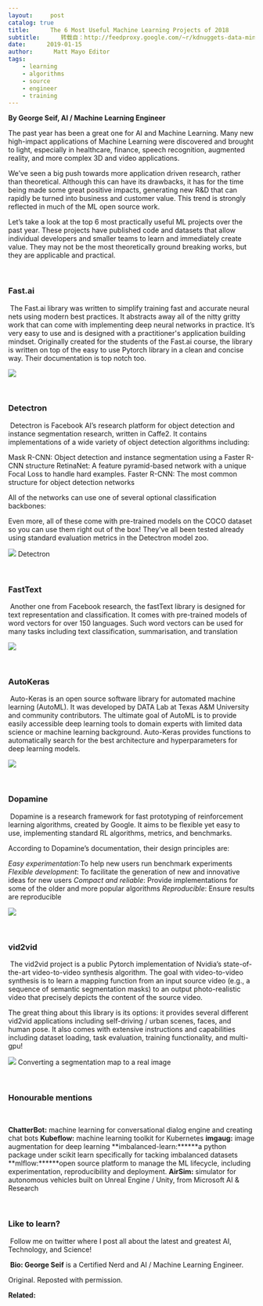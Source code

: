 ```yaml
---
layout:     post
catalog: true
title:      The 6 Most Useful Machine Learning Projects of 2018
subtitle:      转载自：http://feedproxy.google.com/~r/kdnuggets-data-mining-analytics/~3/_aXSBB8Png8/6-most-useful-machine-learning-projects-2018.html
date:      2019-01-15
author:      Matt Mayo Editor
tags:
    - learning
    - algorithms
    - source
    - engineer
    - training
---
```


**By George Seif, AI / Machine Learning Engineer**

The past year has been a great one for AI and Machine Learning. Many new high-impact applications of Machine Learning were discovered and brought to light, especially in healthcare, finance, speech recognition, augmented reality, and more complex 3D and video applications.

We’ve seen a big push towards more application driven research, rather than theoretical. Although this can have its drawbacks, it has for the time being made some great positive impacts, generating new R&D that can rapidly be turned into business and customer value. This trend is strongly reflected in much of the ML open source work.

Let’s take a look at the top 6 most practically useful ML projects over the past year. These projects have published code and datasets that allow individual developers and smaller teams to learn and immediately create value. They may not be the most theoretically ground breaking works, but they are applicable and practical.

 

### Fast.ai

 The Fast.ai library was written to simplify training fast and accurate neural nets using modern best practices. It abstracts away all of the nitty gritty work that can come with implementing deep neural networks in practice. It’s very easy to use and is designed with a practitioner's application building mindset. Originally created for the students of the Fast.ai course, the library is written on top of the easy to use Pytorch library in a clean and concise way. Their documentation is top notch too.

![](https://cdn-images-1.medium.com/max/800/1*Q4h4mbYxI6EJXADZJeizBg.jpeg)


 

### Detectron

 Detectron is Facebook AI’s research platform for object detection and instance segmentation research, written in Caffe2. It contains implementations of a wide variety of object detection algorithms including:

Mask R-CNN: Object detection and instance segmentation using a Faster R-CNN structure
RetinaNet: A feature pyramid-based network with a unique Focal Loss to handle hard examples.
Faster R-CNN: The most common structure for object detection networks

All of the networks can use one of several optional classification backbones:

Even more, all of these come with pre-trained models on the COCO dataset so you can use them right out of the box! They’ve all been tested already using standard evaluation metrics in the Detectron model zoo.

![](https://cdn-images-1.medium.com/max/800/1*WyTv5S6b8fmOG6aBrZyiHw.jpeg)
Detectron

 

### FastText

 Another one from Facebook research, the fastText library is designed for text representation and classification. It comes with pre-trained models of word vectors for over 150 languages. Such word vectors can be used for many tasks including text classification, summarisation, and translation

![](https://cdn-images-1.medium.com/max/800/1*t1i3WgVwK1L2sf3JzzaoBA.png)


 

### AutoKeras

 Auto-Keras is an open source software library for automated machine learning (AutoML). It was developed by DATA Lab at Texas A&M University and community contributors. The ultimate goal of AutoML is to provide easily accessible deep learning tools to domain experts with limited data science or machine learning background. Auto-Keras provides functions to automatically search for the best architecture and hyperparameters for deep learning models.

![](https://cdn-images-1.medium.com/max/800/1*n8jC9VAQuED6xhYTcCJ0pQ.png)


 

### Dopamine

 Dopamine is a research framework for fast prototyping of reinforcement learning algorithms, created by Google. It aims to be flexible yet easy to use, implementing standard RL algorithms, metrics, and benchmarks.

According to Dopamine’s documentation, their design principles are:

*Easy experimentation*:To help new users run benchmark experiments
*Flexible development*: To facilitate the generation of new and innovative ideas for new users
*Compact and reliable*: Provide implementations for some of the older and more popular algorithms
*Reproducible*: Ensure results are reproducible

![](https://cdn-images-1.medium.com/max/800/1*HEpIvU1mcFuwpDVJ4m8J5A.png)


 

### vid2vid

 The vid2vid project is a public Pytorch implementation of Nvidia’s state-of-the-art video-to-video synthesis algorithm. The goal with video-to-video synthesis is to learn a mapping function from an input source video (e.g., a sequence of semantic segmentation masks) to an output photo-realistic video that precisely depicts the content of the source video.

The great thing about this library is its options: it provides several different vid2vid applications including self-driving / urban scenes, faces, and human pose. It also comes with extensive instructions and capabilities including dataset loading, task evaluation, training functionality, and multi-gpu!

![](https://cdn-images-1.medium.com/max/800/1*4KGLgMhRyVPxMu07HAn5CA.gif)
Converting a segmentation map to a real image

 

### Honourable mentions

 

**ChatterBot:** machine learning for conversational dialog engine and creating chat bots
**Kubeflow:** machine learning toolkit for Kubernetes
**imgaug:** image augmentation for deep learning
**imbalanced-learn:******a python package under scikit learn specifically for tacking imbalanced datasets
**mlflow:******open source platform to manage the ML lifecycle, including experimentation, reproducibility and deployment.
**AirSim:** simulator for autonomous vehicles built on Unreal Engine / Unity, from Microsoft AI & Research

 

### Like to learn?

 Follow me on twitter where I post all about the latest and greatest AI, Technology, and Science!

 **Bio: George Seif** is a Certified Nerd and AI / Machine Learning Engineer.

Original. Reposted with permission.

**Related:**



 
